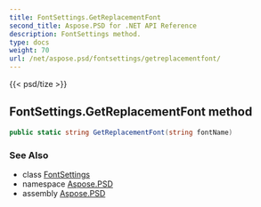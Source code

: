 ```yaml
---
title: FontSettings.GetReplacementFont
second_title: Aspose.PSD for .NET API Reference
description: FontSettings method. 
type: docs
weight: 70
url: /net/aspose.psd/fontsettings/getreplacementfont/
---
```

{{< psd/tize >}}
## FontSettings.GetReplacementFont method

```csharp
public static string GetReplacementFont(string fontName)
```

### See Also

* class [FontSettings](../)
* namespace [Aspose.PSD](../../fontsettings/)
* assembly [Aspose.PSD](../../../)


